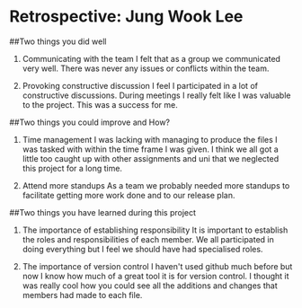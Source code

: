 # Retrospective: Jung Wook Lee


##Two things you did well

1. Communicating with the team
I felt that as a group we communicated very well. There was never any issues or conflicts within the team. 

2. Provoking constructive discussion
I feel I participated in a lot of constructive discussions. During meetings I really felt like I was valuable to the project. This was a success for me.

##Two things you could improve and How?

1. Time management
I was lacking with managing to produce the files I was tasked with within the time frame I was given. I think we all got a little too caught up with other assignments and uni that we neglected this project for a long time.

2. Attend more standups
As a team we probably needed more standups to facilitate getting more work done and to our release plan.


##Two things you have learned during this project

1. The importance of establishing responsibility 
It is important to establish the roles and responsibilities of each member. We all participated in doing everything but I feel we should have had specialised roles.

2. The importance of version control
I haven't used github much before but now I know how much of a great tool it is for version control. I thought it was really cool how you could see all the additions and changes that members had made to each file.
